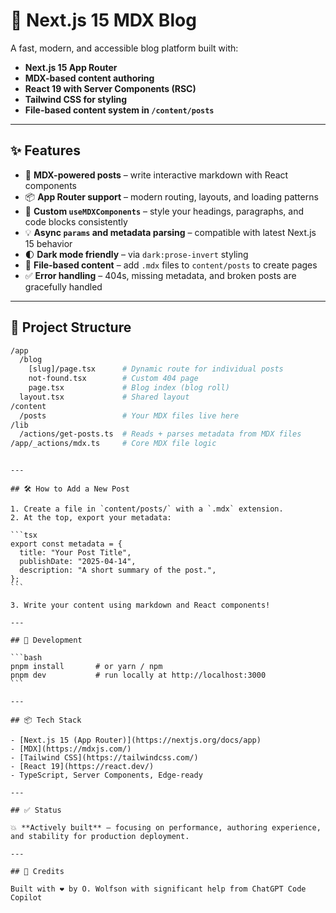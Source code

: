 # 📝 Next.js 15 MDX Blog

A fast, modern, and accessible blog platform built with:

- **Next.js 15 App Router**
- **MDX-based content authoring**
- **React 19 with Server Components (RSC)**
- **Tailwind CSS for styling**
- **File-based content system in `/content/posts`**

---

## ✨ Features

- 📄 **MDX-powered posts** – write interactive markdown with React components
- 📦 **App Router support** – modern routing, layouts, and loading patterns
- 🧱 **Custom `useMDXComponents`** – style your headings, paragraphs, and code blocks consistently
- 💡 **Async `params` and metadata parsing** – compatible with latest Next.js 15 behavior
- 🌓 **Dark mode friendly** – via `dark:prose-invert` styling
- 📁 **File-based content** – add `.mdx` files to `content/posts` to create pages
- ✅ **Error handling** – 404s, missing metadata, and broken posts are gracefully handled

---

## 📂 Project Structure

```bash
/app
  /blog
    [slug]/page.tsx      # Dynamic route for individual posts
    not-found.tsx        # Custom 404 page
    page.tsx             # Blog index (blog roll)
  layout.tsx             # Shared layout
/content
  /posts                 # Your MDX files live here
/lib
  /actions/get-posts.ts  # Reads + parses metadata from MDX files
/app/_actions/mdx.ts     # Core MDX file logic
```

````

---

## 🛠 How to Add a New Post

1. Create a file in `content/posts/` with a `.mdx` extension.
2. At the top, export your metadata:

```tsx
export const metadata = {
  title: "Your Post Title",
  publishDate: "2025-04-14",
  description: "A short summary of the post.",
};
```

3. Write your content using markdown and React components!

---

## 🧪 Development

```bash
pnpm install       # or yarn / npm
pnpm dev           # run locally at http://localhost:3000
```

---

## 📦 Tech Stack

- [Next.js 15 (App Router)](https://nextjs.org/docs/app)
- [MDX](https://mdxjs.com/)
- [Tailwind CSS](https://tailwindcss.com/)
- [React 19](https://react.dev/)
- TypeScript, Server Components, Edge-ready

---

## ✅ Status

💥 **Actively built** — focusing on performance, authoring experience, and stability for production deployment.

---

## 🧠 Credits

Built with ❤️ by O. Wolfson with significant help from ChatGPT Code Copilot
````
